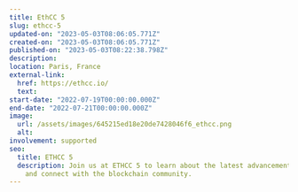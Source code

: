 ```yaml
---
title: EthCC 5
slug: ethcc-5
updated-on: "2023-05-03T08:06:05.771Z"
created-on: "2023-05-03T08:06:05.771Z"
published-on: "2023-05-03T08:22:38.798Z"
description:
location: Paris, France
external-link:
  href: https://ethcc.io/
  text:
start-date: "2022-07-19T00:00:00.000Z"
end-date: "2022-07-21T00:00:00.000Z"
image:
  url: /assets/images/645215ed18e20de7428046f6_ethcc.png
  alt:
involvement: supported
seo:
  title: ETHCC 5
  description: Join us at ETHCC 5 to learn about the latest advancements in Ethereum
    and connect with the blockchain community.
---
```

